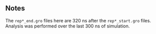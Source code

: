 ## Notes

The `rep*_end.gro` files here are 320 ns after the `rep*_start.gro` files. Analysis was performed over the last 300 ns of simulation.
